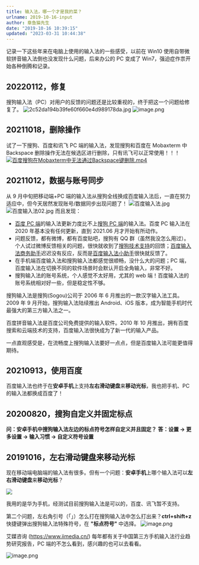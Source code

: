 ```yaml
---
title: 输入法，哪一个才是我的菜？
urlname: 2019-10-16-input
author: 章鱼猫先生
date: "2019-10-16 10:39:15"
updated: "2023-03-31 10:44:38"
---
```


记录一下这些年来在电脑上使用的输入法的一些感受，以前在 Win10 使用自带微软拼音输入法倒也没发现什么问题，后来办公的 PC 变成了 Win7，强迫症作祟开始各种倒腾和记录。

## 20220112，修复

搜狗输入法（PC）对用户的反馈的问题还是比较重视的，终于把这一个问题给修复了。
![2c52da194b39fe60f660e4d989178da.jpg](https://shub-1251708715.cos.ap-guangzhou.myqcloud.com/elog-notebook-img/Fq4slj-Qr0vXLUMGhYX2wQZwnpB4.jpeg)
![image.png](https://shub-1251708715.cos.ap-guangzhou.myqcloud.com/elog-notebook-img/FjpghqJs-16Udl2XmpLT87Vs0g0m.png)

## 20211018，删除操作

试了一下搜狗、百度和讯飞 PC 端的输入法，发现搜狗和百度在 Mobaxterm 中 Backspace 删除操作无法在候选区进行删除，只有讯飞可以正常使用！！！  
[![百度搜狗在Mobaxterm中无法通过Backspace键删除.mp4](https://gw.alipayobjects.com/mdn/prod_resou/afts/img/A*NNs6TKOR3isAAAAAAAAAAABkARQnAQ)](https://www.yuque.com/shenweiyan/notebook/input?_lake_card=%7B%22status%22%3A%22done%22%2C%22name%22%3A%22%E7%99%BE%E5%BA%A6%E6%90%9C%E7%8B%97%E5%9C%A8Mobaxterm%E4%B8%AD%E6%97%A0%E6%B3%95%E9%80%9A%E8%BF%87Backspace%E9%94%AE%E5%88%A0%E9%99%A4.mp4%22%2C%22size%22%3A%2224472509%22%2C%22taskId%22%3A%22u033adcec-0e7b-46d4-ab3e-bfc0068a2bd%22%2C%22taskType%22%3A%22upload%22%2C%22url%22%3Anull%2C%22cover%22%3Anull%2C%22videoId%22%3A%22inputs%2Fprod%2Fyuque%2F2021%2F126032%2Fmp4%2F1634538754724-48bc441d-6a18-4d46-b601-034799bd4928.mp4%22%2C%22download%22%3Afalse%2C%22__spacing%22%3A%22both%22%2C%22id%22%3A%22mnagU%22%2C%22margin%22%3A%7B%22top%22%3Atrue%2C%22bottom%22%3Atrue%7D%2C%22card%22%3A%22video%22%7D#mnagU)

## 20211012，数据与账号同步

从 9 月中旬把移动端+PC 端的输入法从搜狗全线换成百度输入法后，一直在努力适应中，但今天居然发现账号/数据同步出现问题了！
![百度输入法.jpg](https://shub-1251708715.cos.ap-guangzhou.myqcloud.com/elog-notebook-img/Fi9keXw1_rv7xDz83p_hfkhCt19d.jpeg)
![百度输入法02.jpg](https://shub-1251708715.cos.ap-guangzhou.myqcloud.com/elog-notebook-img/Fie1gLptxXtDyZ6x_m4sKxdHB23m.jpeg)
而且发现：

- [百度 PC 端](https://shurufa.baidu.com/update)的输入法更新力度比不上[搜狗 PC 端](https://pinyin.sogou.com/changelog.php)的输入法。百度 PC 输入法在 2020 年基本没有任何更新，直到 2021.06 月才开始有所动作。
- 问题反馈，都有微博，都有百度贴吧，搜狗有 QQ 群（虽然我没怎么用过）。个人试过微博反馈相关的问题，很快就收到了[搜狗技术支持](https://weibo.com/u/2285231187)的回馈；[百度输入法商务助手](https://weibo.com/u/1829860077)迟迟没有反应，反而是[百度输入法小助手](https://weibo.com/u/2757484243)很快就反馈了。
- 在手机端百度输入法和搜狗输入法都感觉很顺畅，没什么大的问题；PC 端，百度输入法在切换不同的软件场景时会默认开启全角输入，非常不好。
- 搜狗输入法的账号系统，个人感觉不太好用，尤其的 web 端！百度输入法的账号系统相对好一些，但是稳定性不够。

搜狗输入法是搜狗(Sogou)公司于 2006 年 6 月推出的一款汉字输入法工具。2009 年 9 月开始，搜狗输入法陆续推出 Android、iOS 版本，成为智能手机时代最强大的第三方输入法之一。

百度拼音输入法是百度公司免费提供的输入软件。2010 年 10 月推出，拥有百度搜索和云端技术的支持，百度输入法很快成为了新一代的输入产品。

一点直观感受是，在流畅度上搜狗输入法要好一点点，但是百度输入法可能更值得期待。

## 20210913，使用百度

百度输入法也终于在**安卓手机**上支持**左右滑动键盘**来**移动光标**，我也把手机、PC 的输入法都换成百度了！

## 20200820，搜狗自定义并固定标点

**问：安卓手机中搜狗输入法左边的标点符号怎样自定义并且固定？**
**答：设置 → 更多设置 → 输入习惯 → 自定义符号设置**

## 20191016，左右滑动键盘来移动光标

现在移动端电脑端的输入法有很多。但有一个问题：**安卓手机**上哪个输入法可以**左右滑动键盘**来**移动光标**？

![](https://shub-1251708715.cos.ap-guangzhou.myqcloud.com/elog-notebook-img/Fp2xs-BpN1KDZPOpv_MxM7r7W635.png)

我用的是华为手机，经测试目前搜狗输入法是可以的，百度、讯飞暂不支持。

第二个问题，左右角引号（「」）怎么打在搜狗输入法中怎么打出来？**ctrl+shift+z** 快捷键弹出搜狗输入法特殊符号，在 **"标点符号"** 中选择。
![image.png](https://shub-1251708715.cos.ap-guangzhou.myqcloud.com/elog-notebook-img/FlJaOTNYFhTbGfIcrRVVSZ3rjudX.png)

艾媒咨询 (https://www.iimedia.cn/) 每年都有关于中国第三方手机输入法行业趋势研究报告，PC 端的不怎么看到，感兴趣的也可以去看看。

![image.png](https://shub-1251708715.cos.ap-guangzhou.myqcloud.com/elog-notebook-img/FvF-dagzFM03BT3s0Ti7tkyIK8Eo.png)
